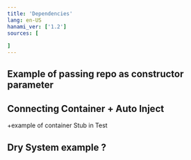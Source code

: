 ```yaml
---
title: 'Dependencies'
lang: en-US
hanami_ver: ['1.2']
sources: [
  
]
---
```


## Example of passing repo as constructor parameter

## Connecting Container + Auto Inject

+example of container Stub in Test

## Dry System example ?
